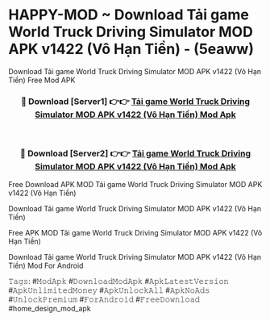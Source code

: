 # HAPPY-MOD ~ Download Tải game World Truck Driving Simulator MOD APK v1422 (Vô Hạn Tiền) - (5eaww)
Download Tải game World Truck Driving Simulator MOD APK v1422 (Vô Hạn Tiền) Free Mod APK

<div align="center">
<h3>🔴 Download [Server1] 👉👉 <a href="https://apk-comot.site?title=Tải_game_World_Truck_Driving_Simulator_MOD_APK_v1422_(Vô_Hạn_Tiền)">Tải game World Truck Driving Simulator MOD APK v1422 (Vô Hạn Tiền) Mod Apk</a></h3><br>

<h3>🔴 Download [Server2] 👉👉 <a href="https://apk-comot.site?title=Tải_game_World_Truck_Driving_Simulator_MOD_APK_v1422_(Vô_Hạn_Tiền)">Tải game World Truck Driving Simulator MOD APK v1422 (Vô Hạn Tiền) Mod Apk</a></h3>
</div>


Free Download APK MOD Tải game World Truck Driving Simulator MOD APK v1422 (Vô Hạn Tiền)

Download Tải game World Truck Driving Simulator MOD APK v1422 (Vô Hạn Tiền) 

Free APK MOD Tải game World Truck Driving Simulator MOD APK v1422 (Vô Hạn Tiền) 

Download Tải game World Truck Driving Simulator MOD APK v1422 (Vô Hạn Tiền) Mod For Android

𝚃𝚊𝚐𝚜: #𝙼𝚘𝚍𝙰𝚙𝚔 #𝙳𝚘𝚠𝚗𝚕𝚘𝚊𝚍𝙼𝚘𝚍𝙰𝚙𝚔 #𝙰𝚙𝚔𝙻𝚊𝚝𝚎𝚜𝚝𝚅𝚎𝚛𝚜𝚒𝚘𝚗 #𝙰𝚙𝚔𝚄𝚗𝚕𝚒𝚖𝚒𝚝𝚎𝚍𝙼𝚘𝚗𝚎𝚢 #𝙰𝚙𝚔𝚄𝚗𝚕𝚘𝚌𝚔𝙰𝚕𝚕 #𝙰𝚙𝚔𝙽𝚘𝙰𝚍𝚜 #𝚄𝚗𝚕𝚘𝚌𝚔𝙿𝚛𝚎𝚖𝚒𝚞𝚖 #𝙵𝚘𝚛𝙰𝚗𝚍𝚛𝚘𝚒𝚍 #𝙵𝚛𝚎𝚎𝙳𝚘𝚠𝚗𝚕𝚘𝚊𝚍 #home_design_mod_apk